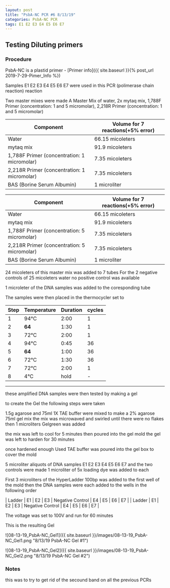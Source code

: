 ```yaml
---
layout: post
title: "PsbA-NC PCR #6 8/13/19"
categories: PsbA-NC PCR
tags: E1 E2 E3 E4 E5 E6 E7
---
```


## Testing Diluting primers

### Procedure

PsbA-NC is a plastid primer - [Primer info]({{ site.baseurl }}{% post_url 2019-7-29-Pimer_Info %})

Samples E1 E2 E3 E4 E5 E6 E7 were used in this PCR (polimerase chain reaction) reaction 

Two master mixes were made
A Master Mix of water, 2x mytaq mix, 1,788F Primer (concentration: 1 and 5 micromolar), 2,218R Primer (concentration: 1 and 5 micromolar)

|Component| Volume for 7 reactions(+5% error)|
|---------|---------------------------|
|Water| 66.15 micoleters|
|mytaq mix| 91.9 micoleters|
|1,788F Primer (concentration: 1 micromolar)| 7.35 micoleters|
|2,218R Primer (concentration: 1 micromolar)| 7.35 micoleters|
|BAS (Borine Serum Albumin)| 1 microliter|

|Component| Volume for 7 reactions(+5% error)|
|---------|---------------------------|
|Water| 66.15 micoleters|
|mytaq mix| 91.9 micoleters|
|1,788F Primer (concentration: 5 micromolar)| 7.35 micoleters|
|2,218R Primer (concentration: 5 micromolar)| 7.35 micoleters|
|BAS (Borine Serum Albumin)| 1 microliter|

24 micoleters of this master mix was added to 7 tubes 
For the 2 negative controls of 25 micoleters water 
no positive control was available

1 microleter of the DNA samples was added to the coresponding tube

The samples were then placed in the thermocycler set to 

|Step|Temperature|Duration|cycles|
|----|-------|--------|-------|
|1|94°C|2:00|1|
|2|**64**|1:30|1|
|3|72°C|2:00|1|
|4|94°C|0:45|36|
|5|**64**|1:00|36|
|6|72°C|1:30|36|
|7|72°C|2:00|1|
|8|4°C|hold|-|

___________

these amplified DNA samples were then tested by making a gel

to create the Gel the following steps were taken 

1.5g agarose and 75ml 1X TAE buffer were mixed to make a 2% agarose 75ml gel mix 
the mix was microwaved and swirled until there were no flakes 
then 1 microliters Gelgreen was added

the mix was left to cool for 5 minutes then poured into the gel mold
the gel was left to harden for 30 minutes 

once hardened enough Used TAE buffer was poured into the gel box to cover the mold

5 microliter aliquots of DNA samples  E1 E2 E3 E4 E5 E6 E7 and the two controls were made 
1 microliter of 5x loading dye was added to each

First 3 microliters of the HyperLadder 100bp was added to the first well of the mold 
then the DNA samples were each added to the wells in the following order 

| Ladder | E1 | E2 | E3 | Negative Control | E4 | E5 | E6 | E7 |
| Ladder | E1 | E2 | E3 | Negative Control | E4 | E5 | E6 | E7 |

The voltage was set to 100V and run for 60 minutes


This is the resulting Gel

![08-13-19_PsbA-NC_Gel1]({{ site.baseurl }}/images/08-13-19_PsbA-NC_Gel1.png "8/13/19 PsbA-NC Gel #1")

![08-13-19_PsbA-NC_Gel2]({{ site.baseurl }}/images/08-13-19_PsbA-NC_Gel2.png "8/13/19 PsbA-NC Gel #2")


### Notes

this was to try to get rid of the secound band on all the previous PCRs
